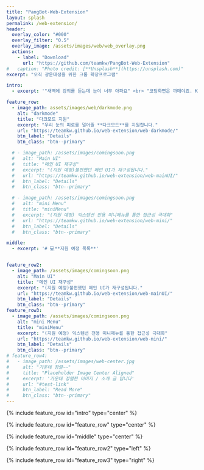 ```yaml
---
title: "PangBot-Web-Extension"
layout: splash
permalink: /web-extension/
header:
  overlay_color: "#000"
  overlay_filter: "0.5"
  overlay_image: /assets/images/web/web_overlay.png
  actions:
    - label: "Download"
      url: "https://github.com/teamkw/PangBot-Web-Extension"
#   caption: "Photo credit: [**Unsplash**](https://unsplash.com)"
excerpt: "오직 광운대생을 위한 크롬 확장프로그램"

intro: 
  - excerpt: '"새벽에 강의를 듣는데 눈이 너무 아파요" <br> "코딩화면은 까매야죠. KLAS도 까매야죠" <br> <br> **PangBot Web-Extenion** '

feature_row:
  - image_path: assets/images/web/darkmode.png
    alt: "darkmode"
    title: "다크모드 지원"
    excerpt: "우리 눈의 피로를 덜어줄 **다크모드**를 지원합니다."
    url: "https://teamkw.github.io/web-extension/web-darkmode/"
    btn_label: "Details"
    btn_class: "btn--primary"

  # - image_path: /assets/images/comingsoon.png
  #   alt: "Main UI"
  #   title: "메인 UI 재구성"
  #   excerpt: "(지원 예정)불편했던 메인 UI가 재구성됩니다."
  #   url: "https://teamkw.github.io/web-extension/web-mainUI/"
  #   btn_label: "Details"
  #   btn_class: "btn--primary"

  # - image_path: /assets/images/comingsoon.png
  #   alt: "mini Menu"
  #   title: "miniMenu"
  #   excerpt: "(지원 예정) 익스텐션 전용 미니메뉴를 통한 접근성 극대화"
  #   url: "https://teamkw.github.io/web-extension/web-mini/"
  #   btn_label: "Details"
  #   btn_class: "btn--primary"

middle:
  - excerpt: '# 💻**지원 예정 목록**'


feature_row2:
  - image_path: /assets/images/comingsoon.png
    alt: "Main UI"
    title: "메인 UI 재구성"
    excerpt: "(지원 예정)불편했던 메인 UI가 재구성됩니다."
    url: "https://teamkw.github.io/web-extension/web-mainUI/"
    btn_label: "Details"
    btn_class: "btn--primary"
feature_row3:
  - image_path: /assets/images/comingsoon.png
    alt: "mini Menu"
    title: "miniMenu"
    excerpt: "(지원 예정) 익스텐션 전용 미니메뉴를 통한 접근성 극대화"
    url: "https://teamkw.github.io/web-extension/web-mini/"
    btn_label: "Details"
    btn_class: "btn--primary"
# feature_row4:
#   - image_path: /assets/images/web-center.jpg
#     alt: "가운데 정렬~~"
#     title: "Placeholder Image Center Aligned"
#     excerpt: '가운데 정렬한 이미지 / 소개 글 입니다'
#     url: "#test-link"
#     btn_label: "Read More"
#     btn_class: "btn--primary"
---
```


{% include feature_row id="intro" type="center" %}

{% include feature_row id="feature_row" type="center" %}

{% include feature_row id="middle" type="center" %}

{% include feature_row id="feature_row2" type="left" %}

{% include feature_row id="feature_row3" type="right" %}

<!-- {% include feature_row id="feature_row4" type="center" %} -->